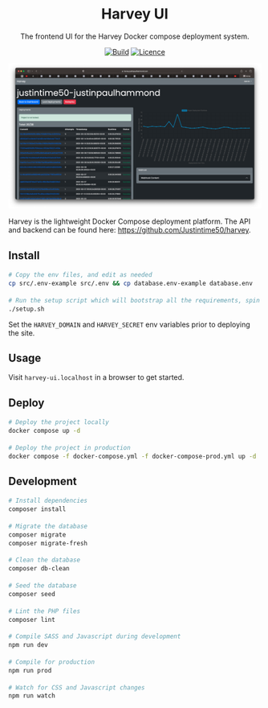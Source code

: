 <div align="center">

# Harvey UI

The frontend UI for the Harvey Docker compose deployment system.

[![Build](https://github.com/Justintime50/harvey-ui/workflows/build/badge.svg)](https://github.com/Justintime50/harvey-ui/actions)
[![Licence](https://img.shields.io/github/license/justintime50/harvey-ui)](LICENSE)

<img src="https://raw.githubusercontent.com/justintime50/assets/main/src/harvey-ui/showcase.png" alt="Showcase">

</div>

Harvey is the lightweight Docker Compose deployment platform. The API and backend can be found here: https://github.com/Justintime50/harvey.

## Install

```bash
# Copy the env files, and edit as needed
cp src/.env-example src/.env && cp database.env-example database.env

# Run the setup script which will bootstrap all the requirements, spin up the service, and migrate the database
./setup.sh
```

Set the `HARVEY_DOMAIN` and `HARVEY_SECRET` env variables prior to deploying the site.

## Usage

Visit `harvey-ui.localhost` in a browser to get started.

## Deploy

```bash
# Deploy the project locally
docker compose up -d

# Deploy the project in production
docker compose -f docker-compose.yml -f docker-compose-prod.yml up -d
```

## Development

```bash
# Install dependencies
composer install

# Migrate the database
composer migrate
composer migrate-fresh

# Clean the database
composer db-clean

# Seed the database
composer seed

# Lint the PHP files
composer lint

# Compile SASS and Javascript during development
npm run dev

# Compile for production
npm run prod

# Watch for CSS and Javascript changes
npm run watch
```
